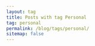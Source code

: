 ```yaml
---
layout: tag
title: Posts with tag Personal
tag: personal
permalink: /blog/tags/personal/
sitemap: false
---
```

